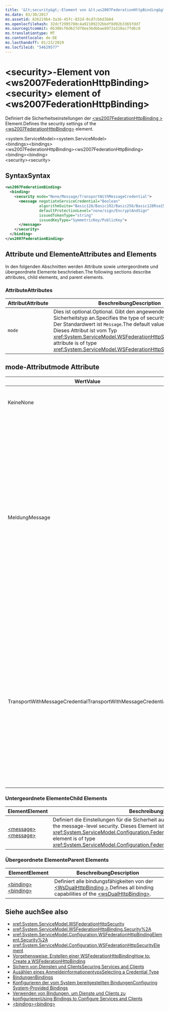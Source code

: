 ```yaml
---
title: '&lt;security&gt;-Element von &lt;ws2007FederationHttpBinding&gt;'
ms.date: 03/30/2017
ms.assetid: 826219b4-3a16-45fc-832d-0cd7cbbd3b84
ms.openlocfilehash: 32dcf2995780c4a92109232bbdf8d92b3365fdd7
ms.sourcegitcommit: 6b308cf6d627d78ee36dbbae8972a310ac7fd6c8
ms.translationtype: MT
ms.contentlocale: de-DE
ms.lasthandoff: 01/23/2019
ms.locfileid: "54629577"
---
```

# <a name="ltsecuritygt-element-of-ltws2007federationhttpbindinggt"></a><span data-ttu-id="b840d-102">&lt;security&gt;-Element von &lt;ws2007FederationHttpBinding&gt;</span><span class="sxs-lookup"><span data-stu-id="b840d-102">&lt;security&gt; element of &lt;ws2007FederationHttpBinding&gt;</span></span>
<span data-ttu-id="b840d-103">Definiert die Sicherheitseinstellungen der [ \<ws2007FederationHttpBinding >](../../../../../docs/framework/configure-apps/file-schema/wcf/ws2007federationhttpbinding.md) Element.</span><span class="sxs-lookup"><span data-stu-id="b840d-103">Defines the security settings of the [\<ws2007FederationHttpBinding>](../../../../../docs/framework/configure-apps/file-schema/wcf/ws2007federationhttpbinding.md) element.</span></span>  
  
 <span data-ttu-id="b840d-104">\<system.ServiceModel></span><span class="sxs-lookup"><span data-stu-id="b840d-104">\<system.ServiceModel></span></span>  
<span data-ttu-id="b840d-105">\<bindings></span><span class="sxs-lookup"><span data-stu-id="b840d-105">\<bindings></span></span>  
<span data-ttu-id="b840d-106">\<ws2007FederationHttpBinding></span><span class="sxs-lookup"><span data-stu-id="b840d-106">\<ws2007FederationHttpBinding></span></span>  
<span data-ttu-id="b840d-107">\<binding></span><span class="sxs-lookup"><span data-stu-id="b840d-107">\<binding></span></span>  
<span data-ttu-id="b840d-108">\<security></span><span class="sxs-lookup"><span data-stu-id="b840d-108">\<security></span></span>  
  
## <a name="syntax"></a><span data-ttu-id="b840d-109">Syntax</span><span class="sxs-lookup"><span data-stu-id="b840d-109">Syntax</span></span>  
  
```xml  
<ws2007FederationBinding>
  <binding>
    <security mode="None/Message/TransportWithMessageCredential">
      <message negotiateServiceCredential="Boolean"
               algorithmSuite="Basic128/Basic192/Basic256/Basic128Rsa15/  Basic256Rsa15/TripleDes/TripleDesRsa15/Basic128Sha256/Basic192Sha256/TripleDesSha256/Basic128Sha256Rsa15/Basic192Sha256Rsa15/Basic256Sha256Rsa15/TripleDesSha256Rsa15"
               defaultProtectionLevel="none/sign/EncryptAndSign"
               issuedTokenType="string"
               issuedKeyType="SymmetricKey/PublicKey">
      </message>
    </security>
  </binding>
</ws2007FederationBinding>
```  
  
## <a name="attributes-and-elements"></a><span data-ttu-id="b840d-110">Attribute und Elemente</span><span class="sxs-lookup"><span data-stu-id="b840d-110">Attributes and Elements</span></span>  
 <span data-ttu-id="b840d-111">In den folgenden Abschnitten werden Attribute sowie untergeordnete und übergeordnete Elemente beschrieben.</span><span class="sxs-lookup"><span data-stu-id="b840d-111">The following sections describe attributes, child elements, and parent elements.</span></span>  
  
### <a name="attributes"></a><span data-ttu-id="b840d-112">Attribute</span><span class="sxs-lookup"><span data-stu-id="b840d-112">Attributes</span></span>  
  
|<span data-ttu-id="b840d-113">Attribut</span><span class="sxs-lookup"><span data-stu-id="b840d-113">Attribute</span></span>|<span data-ttu-id="b840d-114">Beschreibung</span><span class="sxs-lookup"><span data-stu-id="b840d-114">Description</span></span>|  
|---------------|-----------------|  
|`mode`|<span data-ttu-id="b840d-115">Dies ist optional.</span><span class="sxs-lookup"><span data-stu-id="b840d-115">Optional.</span></span> <span data-ttu-id="b840d-116">Gibt den angewendeten Sicherheitstyp an.</span><span class="sxs-lookup"><span data-stu-id="b840d-116">Specifies the type of security that is applied.</span></span> <span data-ttu-id="b840d-117">Der Standardwert ist `Message`.</span><span class="sxs-lookup"><span data-stu-id="b840d-117">The default value is `Message`.</span></span> <span data-ttu-id="b840d-118">Dieses Attribut ist vom Typ <xref:System.ServiceModel.WSFederationHttpSecurityMode>.</span><span class="sxs-lookup"><span data-stu-id="b840d-118">This attribute is of type <xref:System.ServiceModel.WSFederationHttpSecurityMode>.</span></span>|  
  
## <a name="mode-attribute"></a><span data-ttu-id="b840d-119">mode-Attribut</span><span class="sxs-lookup"><span data-stu-id="b840d-119">mode Attribute</span></span>  
  
|<span data-ttu-id="b840d-120">Wert</span><span class="sxs-lookup"><span data-stu-id="b840d-120">Value</span></span>|<span data-ttu-id="b840d-121">Beschreibung</span><span class="sxs-lookup"><span data-stu-id="b840d-121">Description</span></span>|  
|-----------|-----------------|  
|<span data-ttu-id="b840d-122">Keine</span><span class="sxs-lookup"><span data-stu-id="b840d-122">None</span></span>|<span data-ttu-id="b840d-123">Die SOAP-Nachricht ist während der Übertragung nicht sicher.</span><span class="sxs-lookup"><span data-stu-id="b840d-123">The SOAP message is not secure during transfer.</span></span>|  
|<span data-ttu-id="b840d-124">Meldung</span><span class="sxs-lookup"><span data-stu-id="b840d-124">Message</span></span>|<span data-ttu-id="b840d-125">Integrität, Vertraulichkeit, Serverauthentifizierung und Clientauthentifizierung werden mittels SOAP-Nachrichtensicherheit bereitgestellt.</span><span class="sxs-lookup"><span data-stu-id="b840d-125">Integrity, confidentiality, server authentication and client authentication are provided using SOAP message security.</span></span> <span data-ttu-id="b840d-126">Standardmäßig wird der Text verschlüsselt und signiert.</span><span class="sxs-lookup"><span data-stu-id="b840d-126">By default, the body is encrypted and signed.</span></span> <span data-ttu-id="b840d-127">Der Dienst muss mit einem Zertifikat konfiguriert werden.</span><span class="sxs-lookup"><span data-stu-id="b840d-127">The service must be configured with a certificate.</span></span> <span data-ttu-id="b840d-128">Die Clientauthentifizierung basiert auf dem Token, das von einem Sicherheitstokendienst für den Client ausgestellt wird.</span><span class="sxs-lookup"><span data-stu-id="b840d-128">Client authentication is based on the token issued to the client by a security token service.</span></span>|  
|<span data-ttu-id="b840d-129">TransportWithMessageCredential</span><span class="sxs-lookup"><span data-stu-id="b840d-129">TransportWithMessageCredential</span></span>|<span data-ttu-id="b840d-130">Integrität, Vertraulichkeit und Serverauthentifizierung werden über HTTPS bereitgestellt.</span><span class="sxs-lookup"><span data-stu-id="b840d-130">Integrity, confidentiality and server authentication are provided by HTTPS.</span></span> <span data-ttu-id="b840d-131">Der Dienst muss mit einem Zertifikat konfiguriert werden.</span><span class="sxs-lookup"><span data-stu-id="b840d-131">The service must be configured with a certificate.</span></span> <span data-ttu-id="b840d-132">Die Clientauthentifizierung wird mittels SOAP-Nachrichtensicherheit bereitgestellt und basiert auf dem Token, das von einem Sicherheitstokendienst für den Client ausgestellt wird.</span><span class="sxs-lookup"><span data-stu-id="b840d-132">Client authentication is provided by means of SOAP message security and is based on the token issued to the client by a security token service.</span></span>|  
  
### <a name="child-elements"></a><span data-ttu-id="b840d-133">Untergeordnete Elemente</span><span class="sxs-lookup"><span data-stu-id="b840d-133">Child Elements</span></span>  
  
|<span data-ttu-id="b840d-134">Element</span><span class="sxs-lookup"><span data-stu-id="b840d-134">Element</span></span>|<span data-ttu-id="b840d-135">Beschreibung</span><span class="sxs-lookup"><span data-stu-id="b840d-135">Description</span></span>|  
|-------------|-----------------|  
|[<span data-ttu-id="b840d-136">\<message></span><span class="sxs-lookup"><span data-stu-id="b840d-136">\<message></span></span>](../../../../../docs/framework/configure-apps/file-schema/wcf/message-of-ws2007httpbinding.md)|<span data-ttu-id="b840d-137">Definiert die Einstellungen für die Sicherheit auf Nachrichtenebene.</span><span class="sxs-lookup"><span data-stu-id="b840d-137">Defines the settings for the message-level security.</span></span> <span data-ttu-id="b840d-138">Dieses Element ist vom Typ <xref:System.ServiceModel.Configuration.FederatedMessageSecurityOverHttpElement>.</span><span class="sxs-lookup"><span data-stu-id="b840d-138">This element is of type <xref:System.ServiceModel.Configuration.FederatedMessageSecurityOverHttpElement>.</span></span>|  
  
### <a name="parent-elements"></a><span data-ttu-id="b840d-139">Übergeordnete Elemente</span><span class="sxs-lookup"><span data-stu-id="b840d-139">Parent Elements</span></span>  
  
|<span data-ttu-id="b840d-140">Element</span><span class="sxs-lookup"><span data-stu-id="b840d-140">Element</span></span>|<span data-ttu-id="b840d-141">Beschreibung</span><span class="sxs-lookup"><span data-stu-id="b840d-141">Description</span></span>|  
|-------------|-----------------|  
|[<span data-ttu-id="b840d-142">\<binding></span><span class="sxs-lookup"><span data-stu-id="b840d-142">\<binding></span></span>](../../../../../docs/framework/misc/binding.md)|<span data-ttu-id="b840d-143">Definiert alle bindungsfähigkeiten von der [ \<WsDualHttpBinding >](../../../../../docs/framework/configure-apps/file-schema/wcf/wsdualhttpbinding.md).</span><span class="sxs-lookup"><span data-stu-id="b840d-143">Defines all binding capabilities of the [\<wsDualHttpBinding>](../../../../../docs/framework/configure-apps/file-schema/wcf/wsdualhttpbinding.md).</span></span>|  
  
## <a name="see-also"></a><span data-ttu-id="b840d-144">Siehe auch</span><span class="sxs-lookup"><span data-stu-id="b840d-144">See also</span></span>
- <xref:System.ServiceModel.WSFederationHttpSecurity>
- <xref:System.ServiceModel.WSFederationHttpBinding.Security%2A>
- <xref:System.ServiceModel.Configuration.WSFederationHttpBindingElement.Security%2A>
- <xref:System.ServiceModel.Configuration.WSFederationHttpSecurityElement>
- [<span data-ttu-id="b840d-145">Vorgehensweise: Erstellen einer WSFederationHttpBinding</span><span class="sxs-lookup"><span data-stu-id="b840d-145">How to: Create a WSFederationHttpBinding</span></span>](../../../../../docs/framework/wcf/feature-details/how-to-create-a-wsfederationhttpbinding.md)
- [<span data-ttu-id="b840d-146">Sichern von Diensten und Clients</span><span class="sxs-lookup"><span data-stu-id="b840d-146">Securing Services and Clients</span></span>](../../../../../docs/framework/wcf/feature-details/securing-services-and-clients.md)
- [<span data-ttu-id="b840d-147">Ausählen eines Anmeldeinformationentyps</span><span class="sxs-lookup"><span data-stu-id="b840d-147">Selecting a Credential Type</span></span>](../../../../../docs/framework/wcf/feature-details/selecting-a-credential-type.md)
- [<span data-ttu-id="b840d-148">Bindungen</span><span class="sxs-lookup"><span data-stu-id="b840d-148">Bindings</span></span>](../../../../../docs/framework/wcf/bindings.md)
- [<span data-ttu-id="b840d-149">Konfigurieren der vom System bereitgestellten Bindungen</span><span class="sxs-lookup"><span data-stu-id="b840d-149">Configuring System-Provided Bindings</span></span>](../../../../../docs/framework/wcf/feature-details/configuring-system-provided-bindings.md)
- [<span data-ttu-id="b840d-150">Verwenden von Bindungen, um Dienste und Clients zu konfigurieren</span><span class="sxs-lookup"><span data-stu-id="b840d-150">Using Bindings to Configure Services and Clients</span></span>](../../../../../docs/framework/wcf/using-bindings-to-configure-services-and-clients.md)
- [<span data-ttu-id="b840d-151">\<binding></span><span class="sxs-lookup"><span data-stu-id="b840d-151">\<binding></span></span>](../../../../../docs/framework/misc/binding.md)
